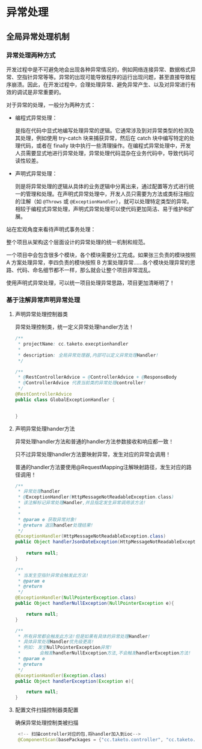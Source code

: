 # 异常处理

## 全局异常处理机制

### 异常处理两种方式

开发过程中是不可避免地会出现各种异常情况的，例如网络连接异常、数据格式异常、空指针异常等等。异常的出现可能导致程序的运行出现问题，甚至直接导致程序崩溃。因此，在开发过程中，合理处理异常、避免异常产生、以及对异常进行有效的调试是非常重要的。

对于异常的处理，一般分为两种方式：

- 编程式异常处理：

  是指在代码中显式地编写处理异常的逻辑。它通常涉及到对异常类型的检测及其处理，例如使用 try-catch 块来捕获异常，然后在 catch 块中编写特定的处理代码，或者在 finally 块中执行一些清理操作。在编程式异常处理中，开发人员需要显式地进行异常处理，异常处理代码混杂在业务代码中，导致代码可读性较差。

- 声明式异常处理：

  则是将异常处理的逻辑从具体的业务逻辑中分离出来，通过配置等方式进行统一的管理和处理。在声明式异常处理中，开发人员只需要为方法或类标注相应的注解（如 `@Throws` 或 `@ExceptionHandler`），就可以处理特定类型的异常。相较于编程式异常处理，声明式异常处理可以使代码更加简洁、易于维护和扩展。

站在宏观角度来看待声明式事务处理：

整个项目从架构这个层面设计的异常处理的统一机制和规范。

一个项目中会包含很多个模块，各个模块需要分工完成。如果张三负责的模块按照 A 方案处理异常，李四负责的模块按照 B 方案处理异常……各个模块处理异常的思路、代码、命名细节都不一样，那么就会让整个项目非常混乱。

使用声明式异常处理，可以统一项目处理异常思路，项目更加清晰明了！

### 基于注解异常声明异常处理

1. 声明异常处理控制器类

   异常处理控制类，统一定义异常处理handler方法！

   ```java
   /**
    * projectName: cc.taketo.execptionhandler
    * 
    * description: 全局异常处理器,内部可以定义异常处理Handler!
    */
   
   /**
    * @RestControllerAdvice = @ControllerAdvice + @ResponseBody
    * @ControllerAdvice 代表当前类的异常处理controller! 
    */
   @RestControllerAdvice
   public class GlobalExceptionHandler {
   
     
   }
   ```

2. 声明异常处理hander方法

   异常处理handler方法和普通的handler方法参数接收和响应都一致！

   只不过异常处理handler方法要映射异常，发生对应的异常会调用！

   普通的handler方法要使用@RequestMapping注解映射路径，发生对应的路径调用！

   ```java
   /**
    * 异常处理handler 
    * @ExceptionHandler(HttpMessageNotReadableException.class) 
    * 该注解标记异常处理Handler,并且指定发生异常调用该方法!
    * 
    * 
    * @param e 获取异常对象!
    * @return 返回handler处理结果!
    */
   @ExceptionHandler(HttpMessageNotReadableException.class)
   public Object handlerJsonDateException(HttpMessageNotReadableException e){
       
       return null;
   }
   
   /**
    * 当发生空指针异常会触发此方法!
    * @param e
    * @return
    */
   @ExceptionHandler(NullPointerException.class)
   public Object handlerNullException(NullPointerException e){
   
       return null;
   }
   
   /**
    * 所有异常都会触发此方法!但是如果有具体的异常处理Handler! 
    * 具体异常处理Handler优先级更高!
    * 例如: 发生NullPointerException异常!
    *       会触发handlerNullException方法,不会触发handlerException方法!
    * @param e
    * @return
    */
   @ExceptionHandler(Exception.class)
   public Object handlerException(Exception e){
   
       return null;
   }
   ```

3. 配置文件扫描控制器类配置

   确保异常处理控制类被扫描

   ```java
    <!-- 扫描controller对应的包,将handler加入到ioc-->
    @ComponentScan(basePackages = {"cc.taketo.controller", "cc.taketo.exceptionhandler"})
   ```
